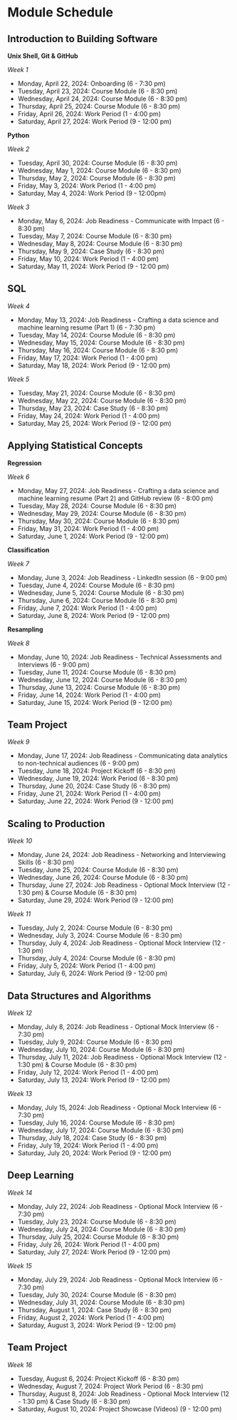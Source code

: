 # Module Schedule

## Introduction to Building Software
**Unix Shell, Git & GitHub**

*Week 1*
  - Monday, April 22, 2024: Onboarding (6 - 7:30 pm)
  - Tuesday, April 23, 2024: Course Module (6 - 8:30 pm)
  - Wednesday, April 24, 2024: Course Module (6 - 8:30 pm)
  - Thursday, April 25, 2024: Course Module (6 - 8:30 pm)
  - Friday, April 26, 2024: Work Period (1 - 4:00 pm)
  - Saturday, April 27, 2024: Work Period (9 - 12:00 pm)

**Python** 

*Week 2*

- Tuesday, April 30, 2024: Course Module (6 - 8:30 pm)
- Wednesday, May 1, 2024: Course Module (6 - 8:30 pm)
- Thursday, May 2, 2024: Course Module (6 - 8:30 pm)
- Friday, May 3, 2024: Work Period (1 - 4:00 pm)
- Saturday, May 4, 2024: Work Period (9 - 12:00pm)

*Week 3*
- Monday, May 6, 2024: Job Readiness - Communicate with Impact (6 - 8:30 pm) 
- Tuesday, May 7, 2024: Course Module (6 - 8:30 pm)
- Wednesday, May 8, 2024: Course Module (6 - 8:30 pm)
- Thursday, May 9, 2024: Case Study (6 - 8:30 pm)
- Friday, May 10, 2024: Work Period (1 - 4:00 pm)
- Saturday, May 11, 2024: Work Period (9 - 12:00 pm)

## SQL
*Week 4*
- Monday, May 13, 2024: Job Readiness - Crafting a data science and machine learning resume (Part 1) (6 - 7:30 pm)
- Tuesday, May 14, 2024: Course Module (6 - 8:30 pm)
- Wednesday, May 15, 2024: Course Module (6 - 8:30 pm)
- Thursday, May 16, 2024: Course Module (6 - 8:30 pm)
- Friday, May 17, 2024: Work Period (1 - 4:00 pm)
- Saturday, May 18, 2024: Work Period (9 - 12:00 pm)

*Week 5*
- Tuesday, May 21, 2024: Course Module (6 - 8:30 pm)
- Wednesday, May 22, 2024: Course Module (6 - 8:30 pm)
- Thursday, May 23, 2024: Case Study (6 - 8:30 pm)
- Friday, May 24, 2024: Work Period (1 - 4:00 pm)
- Saturday, May 25, 2024: Work Period (9 - 12:00 pm)

## Applying Statistical Concepts
**Regression**

*Week 6*
- Monday, May 27, 2024: Job Readiness - Crafting a data science and machine learning resume (Part 2) and GitHub review (6 - 8:00 pm) 
- Tuesday, May 28, 2024: Course Module (6 - 8:30 pm)
- Wednesday, May 29, 2024: Course Module (6 - 8:30 pm)
- Thursday, May 30, 2024: Course Module (6 - 8:30 pm)
- Friday, May 31, 2024: Work Period (1 - 4:00 pm)
- Saturday, June 1, 2024: Work Period (9 - 12:00 pm)



**Classification**

*Week 7*
- Monday, June 3, 2024: Job Readiness - LinkedIn session (6 - 9:00 pm) 
- Tuesday, June 4, 2024: Course Module (6 - 8:30 pm)
- Wednesday, June 5, 2024: Course Module (6 - 8:30 pm)
- Thursday, June 6, 2024: Course Module (6 - 8:30 pm)
- Friday, June 7, 2024: Work Period (1 - 4:00 pm)
- Saturday, June 8, 2024: Work Period (9 - 12:00 pm)



**Resampling**

*Week 8*
- Monday, June 10, 2024: Job Readiness - Technical Assessments and Interviews (6 - 9:00 pm) 
- Tuesday, June 11, 2024: Course Module (6 - 8:30 pm)
- Wednesday, June 12, 2024: Course Module (6 - 8:30 pm)
- Thursday, June 13, 2024: Course Module (6 - 8:30 pm)
- Friday, June 14, 2024: Work Period (1 - 4:00 pm)
- Saturday, June 15, 2024: Work Period (9 - 12:00 pm)

## Team Project
*Week 9*
- Monday, June 17, 2024: Job Readiness - Communicating data analytics to non-technical audiences (6 - 9:00 pm) 
- Tuesday, June 18, 2024: Project Kickoff (6 - 8:30 pm)
- Wednesday, June 19, 2024: Work Period (6 - 8:30 pm)
- Thursday, June 20, 2024: Case Study (6 - 8:30 pm)
- Friday, June 21, 2024: Work Period (1 - 4:00 pm)
- Saturday, June 22, 2024: Work Period (9 - 12:00 pm)

## Scaling to Production
*Week 10*

- Monday, June 24, 2024: Job Readiness - Networking and Interviewing Skills (6 - 8:30 pm) 
- Tuesday, June 25, 2024: Course Module (6 - 8:30 pm)
- Wednesday, June 26, 2024: Course Module (6 - 8:30 pm)
- Thursday, June 27, 2024: Job Readiness - Optional Mock Interview (12 - 1:30 pm) & Course Module (6 - 8:30 pm)
- Saturday, June 29, 2024: Work Period (9 - 12:00 pm)

*Week 11*

- Tuesday, July 2, 2024: Course Module (6 - 8:30 pm)
- Wednesday, July 3, 2024: Course Module (6 - 8:30 pm)
- Thursday, July 4, 2024: Job Readiness - Optional Mock Interview (12 - 1:30 pm)
- Thursday, July 4, 2024: Course Module (6 - 8:30 pm)
- Friday, July 5, 2024: Work Period (1 - 4:00 pm)
- Saturday, July 6, 2024: Work Period (9 - 12:00 pm)

## Data Structures and Algorithms

*Week 12*

- Monday, July 8, 2024: Job Readiness - Optional Mock Interview (6 - 7:30 pm)
- Tuesday, July 9, 2024: Course Module (6 - 8:30 pm)
- Wednesday, July 10, 2024: Course Module (6 - 8:30 pm)
- Thursday, July 11, 2024: Job Readiness - Optional Mock Interview (12 - 1:30 pm) & Course Module (6 - 8:30 pm)
- Friday, July 12, 2024: Work Period (1 - 4:00 pm)
- Saturday, July 13, 2024: Work Period (9 - 12:00 pm)

*Week 13*
- Monday, July 15, 2024: Job Readiness - Optional Mock Interview (6 - 7:30 pm)
- Tuesday, July 16, 2024: Course Module (6 - 8:30 pm)
- Wednesday, July 17, 2024: Course Module (6 - 8:30 pm)
- Thursday, July 18, 2024: Case Study (6 - 8:30 pm)
- Friday, July 19, 2024: Work Period (1 - 4:00 pm)
- Saturday, July 20, 2024: Work Period (9 - 12:00 pm)

## Deep Learning
*Week 14*
- Monday, July 22, 2024: Job Readiness - Optional Mock Interview (6 - 7:30 pm)
- Tuesday, July 23, 2024: Course Module (6 - 8:30 pm)
- Wednesday, July 24, 2024: Course Module (6 - 8:30 pm)
- Thursday, July 25, 2024: Course Module (6 - 8:30 pm)
- Friday, July 26, 2024: Work Period (1 - 4:00 pm)
- Saturday, July 27, 2024: Work Period (9 - 12:00 pm)

*Week 15*
- Monday, July 29, 2024: Job Readiness - Optional Mock Interview (6 - 7:30 pm)
- Tuesday, July 30, 2024: Course Module (6 - 8:30 pm)
- Wednesday, July 31, 2024: Course Module (6 - 8:30 pm)
- Thursday, August 1, 2024: Case Study (6 - 8:30 pm)
- Friday, August 2, 2024: Work Period (1 - 4:00 pm)
- Saturday, August 3, 2024: Work Period (9 - 12:00 pm)

## Team Project
*Week 16*
- Tuesday, August 6, 2024: Project Kickoff (6 - 8:30 pm)
- Wednesday, August 7, 2024: Project Work Period (6 - 8:30 pm)
- Thursday, August 8, 2024: Job Readiness - Optional Mock Interview (12 - 1:30 pm) & Case Study (6 - 8:30 pm)
- Saturday, August 10, 2024: Project Showcase (Videos) (9 - 12:00 pm)

